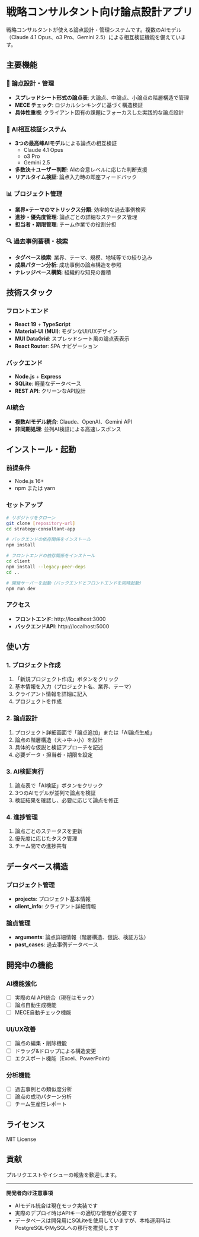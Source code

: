 # 戦略コンサルタント向け論点設計アプリ

戦略コンサルタントが使える論点設計・管理システムです。複数のAIモデル（Claude 4.1 Opus、o3 Pro、Gemini 2.5）による相互検証機能を備えています。

## 主要機能

### 🎯 論点設計・管理
- **スプレッドシート形式の論点表**: 大論点、中論点、小論点の階層構造で管理
- **MECE チェック**: ロジカルシンキングに基づく構造検証
- **具体性重視**: クライアント固有の課題にフォーカスした実践的な論点設計

### 🤖 AI相互検証システム
- **3つの最高峰AIモデル**による論点の相互検証
  - Claude 4.1 Opus
  - o3 Pro  
  - Gemini 2.5
- **多数決＋ユーザー判断**: AIの合意レベルに応じた判断支援
- **リアルタイム検証**: 論点入力時の即座フィードバック

### 📊 プロジェクト管理
- **業界×テーマのマトリックス分類**: 効率的な過去事例検索
- **進捗・優先度管理**: 論点ごとの詳細なステータス管理
- **担当者・期限管理**: チーム作業での役割分担

### 🔍 過去事例蓄積・検索
- **タグベース検索**: 業界、テーマ、規模、地域等での絞り込み
- **成果パターン分析**: 成功事例の論点構造を参照
- **ナレッジベース構築**: 組織的な知見の蓄積

## 技術スタック

### フロントエンド
- **React 19** + **TypeScript**
- **Material-UI (MUI)**: モダンなUI/UXデザイン
- **MUI DataGrid**: スプレッドシート風の論点表表示
- **React Router**: SPA ナビゲーション

### バックエンド
- **Node.js** + **Express**
- **SQLite**: 軽量なデータベース
- **REST API**: クリーンなAPI設計

### AI統合
- **複数AIモデル統合**: Claude、OpenAI、Gemini API
- **非同期処理**: 並列AI検証による高速レスポンス

## インストール・起動

### 前提条件
- Node.js 16+ 
- npm または yarn

### セットアップ
```bash
# リポジトリをクローン
git clone [repository-url]
cd strategy-consultant-app

# バックエンドの依存関係をインストール
npm install

# フロントエンドの依存関係をインストール
cd client
npm install --legacy-peer-deps
cd ..

# 開発サーバーを起動（バックエンドとフロントエンドを同時起動）
npm run dev
```

### アクセス
- **フロントエンド**: http://localhost:3000
- **バックエンドAPI**: http://localhost:5000

## 使い方

### 1. プロジェクト作成
1. 「新規プロジェクト作成」ボタンをクリック
2. 基本情報を入力（プロジェクト名、業界、テーマ）
3. クライアント情報を詳細に記入
4. プロジェクトを作成

### 2. 論点設計
1. プロジェクト詳細画面で「論点追加」または「AI論点生成」
2. 論点の階層構造（大→中→小）を設計
3. 具体的な仮説と検証アプローチを記述
4. 必要データ・担当者・期限を設定

### 3. AI検証実行
1. 論点表で「AI検証」ボタンをクリック
2. 3つのAIモデルが並列で論点を検証
3. 検証結果を確認し、必要に応じて論点を修正

### 4. 進捗管理
1. 論点ごとのステータスを更新
2. 優先度に応じたタスク管理
3. チーム間での進捗共有

## データベース構造

### プロジェクト管理
- **projects**: プロジェクト基本情報
- **client_info**: クライアント詳細情報

### 論点管理
- **arguments**: 論点詳細情報（階層構造、仮説、検証方法）
- **past_cases**: 過去事例データベース

## 開発中の機能

### AI機能強化
- [ ] 実際のAI API統合（現在はモック）
- [ ] 論点自動生成機能
- [ ] MECE自動チェック機能

### UI/UX改善
- [ ] 論点の編集・削除機能
- [ ] ドラッグ&ドロップによる構造変更
- [ ] エクスポート機能（Excel、PowerPoint）

### 分析機能
- [ ] 過去事例との類似度分析
- [ ] 論点の成功パターン分析
- [ ] チーム生産性レポート

## ライセンス

MIT License

## 貢献

プルリクエストやイシューの報告を歓迎します。

---

**開発者向け注意事項**
- AIモデル統合は現在モック実装です
- 実際のデプロイ時はAPIキーの適切な管理が必要です
- データベースは開発用にSQLiteを使用していますが、本格運用時はPostgreSQLやMySQLへの移行を推奨します